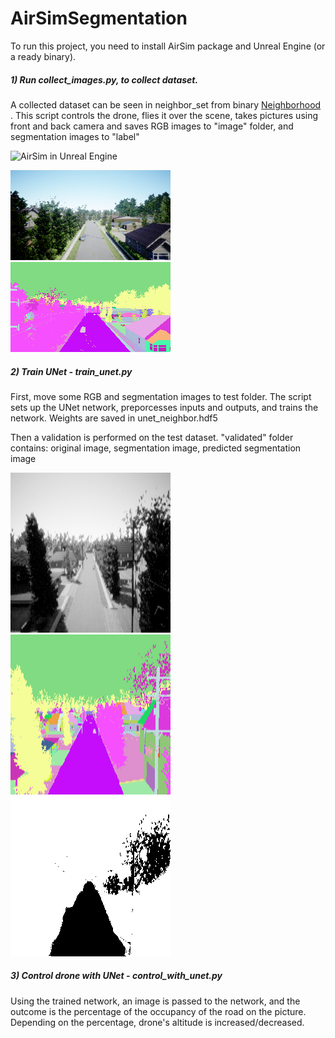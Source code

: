 # AirSimSegmentation

To run this project, you need to install AirSim package and Unreal Engine (or a ready binary).

##### 1) Run collect_images.py, to collect dataset.
A collected dataset can be seen in neighbor_set from binary [Neighborhood](https://github.com/microsoft/AirSim/releases/tag/v1.3.1-linux) . This script controls the drone, flies it over the scene, takes pictures using front and back camera and saves RGB images to "image" folder,  and segmentation images to "label"

![](https://github.com/iKarych/AirSimSegmentation/blob/master/screen.png "AirSim in Unreal Engine") 

![](https://github.com/iKarych/AirSimSegmentation/blob/master/neighbor_set/train/image/image_back00000.png "RGB Image") ![](https://github.com/iKarych/AirSimSegmentation/blob/master/neighbor_set/train/label/segmentation_back00000.png "Segmentation Image") 

##### 2) Train UNet - train_unet.py
First, move some RGB and segmentation images to test folder. The script sets up the UNet network, preporcesses inputs and outputs, and trains the network. Weights are saved in unet_neighbor.hdf5

Then a validation is performed on the test dataset. "validated" folder contains: original image, segmentation image, predicted segmentation image

![ ](https://github.com/iKarych/AirSimSegmentation/blob/master/validated/images/image_00004.png "RGB image") ![ ](https://github.com/iKarych/AirSimSegmentation/blob/master/validated/label/label_00004.png  "Segmentation Image") ![ ](https://github.com/iKarych/AirSimSegmentation/blob/master/validated/predicted/prediction_00004.png  "Predicted segmentation" )

##### 3) Control drone with UNet - control_with_unet.py
Using the trained network, an image is passed to the network, and the outcome is the percentage of the occupancy of the road on the picture. Depending on the percentage, drone's altitude is increased/decreased.
